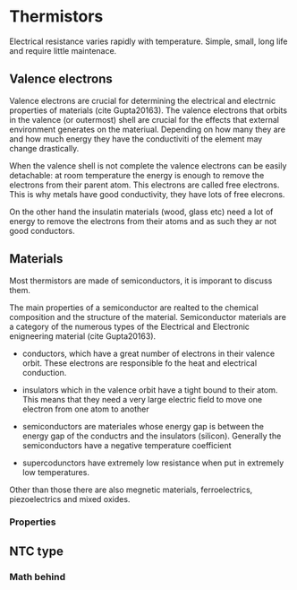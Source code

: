 # Thermistors

Electrical resistance varies rapidly with temperature. Simple, small, long life and require little maintenace.

## Valence electrons

Valence electrons are crucial for determining the electrical and electrnic properties of materials (cite Gupta20163). The valence electrons that orbits in the valence (or outermost) shell are crucial for the effects that external environment generates on the materiual. Depending on how many they are and how much energy they have the conductiviti of the element may change drastically.

When the valence shell is not complete the valence electrons can be easily detachable: at room temperature the energy is enough to remove the electrons from their parent atom. This electrons are called free electrons. This is why metals have good conductivity, they have lots of free elecrons. 

On the other hand the insulatin materials (wood, glass etc) need a lot of energy to remove the electrons from their atoms and as such they ar not good conductors.

## Materials

Most thermistors are made of semiconductors, it is imporant to discuss them.

The main properties of a semiconductor are realted to the chemical composition and the structure of the material. Semiconductor materials are a category of the numerous types of the Electrical and Electronic enigneering material (cite Gupta20163).

* conductors, which have a great number of electrons in their valence orbit. These electrons are responsible fo the heat and electrical conduction.

* insulators which in the valence orbit have a tight bound to their atom. This means that they need a very large electric field to move one electron from one atom to another

* semiconductors are materiales whose energy gap is between the energy gap of the conductrs and the insulators (silicon). Generally the semiconductors have a negative temperature coefficient

* supercodunctors have extremely low resistance when put in extremely low temperatures.

Other than those there are also megnetic materials, ferroelectrics, piezoelectrics and mixed oxides.

### Properties


## NTC type

### Math behind


